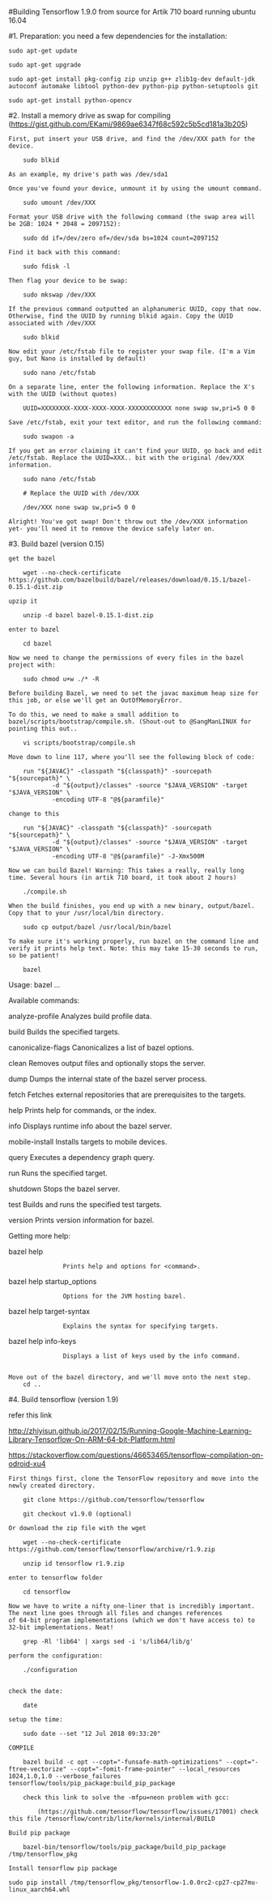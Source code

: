 #Building Tensorflow 1.9.0 from source for Artik 710 board running ubuntu 16.04

#1. Preparation:
you need a few dependencies for the installation:

	sudo apt-get update
	
	sudo apt-get upgrade
	
	sudo apt-get install pkg-config zip unzip g++ zlib1g-dev default-jdk autoconf automake libtool python-dev python-pip python-setuptools git

	sudo apt-get install python-opencv	

#2. Install a memory drive as swap for compiling (https://gist.github.com/EKami/9869ae6347f68c592c5b5cd181a3b205)

	First, put insert your USB drive, and find the /dev/XXX path for the device.
	
		sudo blkid
		
	As an example, my drive's path was /dev/sda1
	
	Once you've found your device, unmount it by using the umount command.
	
		sudo umount /dev/XXX
		
	Format your USB drive with the following command (the swap area will be 2GB: 1024 * 2048 = 2097152):
	
		sudo dd if=/dev/zero of=/dev/sda bs=1024 count=2097152
		
	Find it back with this command:
	
		sudo fdisk -l
		
	Then flag your device to be swap:
	
		sudo mkswap /dev/XXX
		
	If the previous command outputted an alphanumeric UUID, copy that now. Otherwise, find the UUID by running blkid again. Copy the UUID associated with /dev/XXX
	
		sudo blkid
		
	Now edit your /etc/fstab file to register your swap file. (I'm a Vim guy, but Nano is installed by default)
	
		sudo nano /etc/fstab
		
	On a separate line, enter the following information. Replace the X's with the UUID (without quotes)
	
		UUID=XXXXXXXX-XXXX-XXXX-XXXX-XXXXXXXXXXXX none swap sw,pri=5 0 0
		
	Save /etc/fstab, exit your text editor, and run the following command:
	
		sudo swapon -a
		
	If you get an error claiming it can't find your UUID, go back and edit /etc/fstab. Replace the UUID=XXX.. bit with the original /dev/XXX information.
	
		sudo nano /etc/fstab
		
		# Replace the UUID with /dev/XXX
		
		/dev/XXX none swap sw,pri=5 0 0
		
	Alright! You've got swap! Don't throw out the /dev/XXX information yet- you'll need it to remove the device safely later on.
	
#3. Build bazel (version 0.15)

	get the bazel
	
		wget --no-check-certificate https://github.com/bazelbuild/bazel/releases/download/0.15.1/bazel-0.15.1-dist.zip
		
	upzip it
	
		unzip -d bazel bazel-0.15.1-dist.zip
		
	enter to bazel
	
		cd bazel
		
	Now we need to change the permissions of every files in the bazel project with:
	
		sudo chmod u+w ./* -R
		
	Before building Bazel, we need to set the javac maximum heap size for this job, or else we'll get an OutOfMemoryError. 
	
	To do this, we need to make a small addition to bazel/scripts/bootstrap/compile.sh. (Shout-out to @SangManLINUX for pointing this out..
	
		vi scripts/bootstrap/compile.sh
		
	Move down to line 117, where you'll see the following block of code:
	
		run "${JAVAC}" -classpath "${classpath}" -sourcepath "${sourcepath}" \
      			-d "${output}/classes" -source "$JAVA_VERSION" -target "$JAVA_VERSION" \
      			-encoding UTF-8 "@${paramfile}"
			
	change to this
	
		run "${JAVAC}" -classpath "${classpath}" -sourcepath "${sourcepath}" \
      			-d "${output}/classes" -source "$JAVA_VERSION" -target "$JAVA_VERSION" \
      			-encoding UTF-8 "@${paramfile}" -J-Xmx500M
			
	Now we can build Bazel! Warning: This takes a really, really long time. Several hours (in artik 710 board, it took about 2 hours)
	
		./compile.sh
		
	When the build finishes, you end up with a new binary, output/bazel. Copy that to your /usr/local/bin directory.
	
		sudo cp output/bazel /usr/local/bin/bazel
		
	To make sure it's working properly, run bazel on the command line and verify it prints help text. Note: this may take 15-30 seconds to run, so be patient!
	
		bazel

Usage: bazel <command> <options> ...

Available commands:

  analyze-profile     Analyzes build profile data.
  
  build               Builds the specified targets.
  
  canonicalize-flags  Canonicalizes a list of bazel options.
  
  clean               Removes output files and optionally stops the server.
  
  dump                Dumps the internal state of the bazel server process.
  
  fetch               Fetches external repositories that are prerequisites to the targets.
  
  help                Prints help for commands, or the index.
  
  info                Displays runtime info about the bazel server.
  
  mobile-install      Installs targets to mobile devices.
  
  query               Executes a dependency graph query.
  
  run                 Runs the specified target.
  
  shutdown            Stops the bazel server.
  
  test                Builds and runs the specified test targets.
  
  version             Prints version information for bazel.
  

Getting more help:

  bazel help <command>
  
                   Prints help and options for <command>.
		   
  bazel help startup_options
  
                   Options for the JVM hosting bazel.
		   
  bazel help target-syntax
  
                   Explains the syntax for specifying targets.
		   
  bazel help info-keys
  
                   Displays a list of keys used by the info command.
		   

	Move out of the bazel directory, and we'll move onto the next step.
		cd ..
		

#4. Build tensorflow (version 1.9) 

refer this link 

http://zhiyisun.github.io/2017/02/15/Running-Google-Machine-Learning-Library-Tensorflow-On-ARM-64-bit-Platform.html

https://stackoverflow.com/questions/46653465/tensorflow-compilation-on-odroid-xu4

	First things first, clone the TensorFlow repository and move into the newly created directory.
	
		git clone https://github.com/tensorflow/tensorflow
		
		git checkout v1.9.0 (optional)
		
	Or download the zip file with the wget
	
		wget --no-check-certificate https://github.com/tensorflow/tensorflow/archive/r1.9.zip
		
		unzip id tensorflow r1.9.zip
		
	enter to tensorflow folder	
	
		cd tensorflow
		
	Now we have to write a nifty one-liner that is incredibly important. The next line goes through all files and changes references 
	of 64-bit program implementations (which we don't have access to) to 32-bit implementations. Neat!
	
		grep -Rl 'lib64' | xargs sed -i 's/lib64/lib/g'		
	
	perform the configuration:
	
		./configuration
		
	
	check the date:
	
		date
		
	setup the time:	
	
		sudo date --set "12 Jul 2018 09:33:20"
		
	COMPILE	
	
		bazel build -c opt --copt="-funsafe-math-optimizations" --copt="-ftree-vectorize" --copt="-fomit-frame-pointer" --local_resources 1024,1.0,1.0 --verbose_failures tensorflow/tools/pip_package:build_pip_package
		
		check this link to solve the -mfpu=neon problem with gcc:
		
			(https://github.com/tensorflow/tensorflow/issues/17001) check this file /tensorflow/contrib/lite/kernels/internal/BUILD			
		
	Build pip package
	
		bazel-bin/tensorflow/tools/pip_package/build_pip_package /tmp/tensorflow_pkg
	
	Install tensorflow pip package
	
	sudo pip install /tmp/tensorflow_pkg/tensorflow-1.0.0rc2-cp27-cp27mu-linux_aarch64.whl
